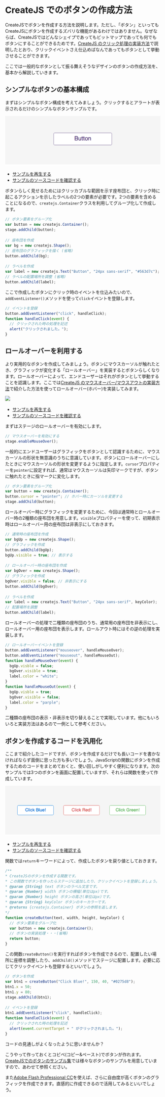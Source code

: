 # CreateJS でのボタンの作成方法

CreateJSでボタンを作成する方法を説明します。ただし、「ボタン」といってもCreateJSにボタンを作成するズバリな機能があるわけではありません。なぜならば、CreateJSではどんなシェイプであってもビットマップであっても何でもボタンにすることができるためです。[CreateJS のクリック処理の実装方法](mouse_click.md)で説明したとおり、クリックイベントさえ仕込めばなんであってもボタンとして挙動させることができます。

ここでは一般的なボタンとして振る舞えそうなデザインのボタンの作成方法を、基本から解説していきます。

## シンプルなボタンの基本構成

まずはシンプルなボタン構成を考えてみましょう。クリックするとアラートが表示されるだけのシンプルなボタンサンプルです。

![](../imgs/button_simple.html.png)

- [サンプルを再生する](https://ics-creative.github.io/tutorial-createjs/samples/button_simple.html)
- [サンプルのソースコードを確認する](../samples/button_simple.html)


ボタンらしく見せるためにはクリッカブルな範囲を示す座布団と、クリック時に起こるアクションを示したラベルの2つの要素が必要です。2つの要素を含めることになるので、`createjs.Container`クラスを利用してグループ化して作成します。

```js
// ボタン要素をグループ化
var button = new createjs.Container();
stage.addChild(button);

// 座布団を作成
var bg = new createjs.Shape();
// 座布団のグラフィックを描く (省略)
button.addChild(bg);

// ラベルを作成
var label = new createjs.Text("Button", "24px sans-serif", "#563d7c");
// ラベルの配置場所を調整 (省略)
button.addChild(label);
```

ここで作成したボタンにクリック時のイベントを仕込みたいので、`addEventListener()`メソッドを使って`click`イベントを登録します。

```js
// イベントを登録
button.addEventListener("click", handleClick);
function handleClick(event) {
  // クリックされた時の処理を記述
  alert("クリックされました。");
}
```



## ロールオーバーを利用する

より実用的なボタンを作成してみましょう。ボタンにマウスカーソルが触れたとき、グラフィックが変化する「ロールオーバー」を実装するとボタンらしくなります。ロールオーバーによって、エンドユーザーはそれがボタンとして挙動することを認識します。ここでは[CreateJS のマウスオーバー/マウスアウトの実装方法](mouse_over.md)で紹介した方法を使ってロールオーバー(ホバー)を実装してみます。

![](../imgs/button_over.html.png)

- [サンプルを再生する](https://ics-creative.github.io/tutorial-createjs/samples/button_over.html)
- [サンプルのソースコードを確認する](../samples/button_over.html)

まずはステージのロールオーバーを有効にします。

```js
// マウスオーバーを有効にする
stage.enableMouseOver();
```

一般的にエンドユーザーはグラフィックをボタンとして認識するために、マウスカーソルの形状を無意識のうちに意識しています。ボタンにロールオーバーにしたときにマウスカーソルの形状を変更するように指定します。`cursor`プロパティーを`pointer`に設定すれば、通常はマウスカーソルは矢印マークですが、ボタンに触れたときに指マークに変化します。

```js
// ボタン要素をグループ化
var button = new createjs.Container();
button.cursor = "pointer"; // ホバー時にカーソルを変更する
stage.addChild(button);
```

ロールオーバー時にグラフィックを変更するために、今回は通常時とロールオーバー時の2種類の座布団を用意します。`visible`プロパティーを使って、初期表示時はロールオーバー用の座布団は非表示にしておきます。

```js
// 通常時の座布団を作成
var bgUp = new createjs.Shape();
// グラフィックを作成
button.addChild(bgUp);
bgUp.visible = true; // 表示する

// ロールオーバー時の座布団を作成
var bgOver = new createjs.Shape();
// グラフィックを作成
bgOver.visible = false; // 非表示にする
button.addChild(bgOver);

// ラベルを作成
var label = new createjs.Text("Button", "24px sans-serif", keyColor);
// 配置場所を調整
button.addChild(label);
```

ロールオーバーの処理で二種類の座布団のうち、通常用の座布団を非表示にし、ロールオーバー用の座布団を表示します。ロールアウト時にはその逆の処理を実装します。

```js
// ロールオーバーイベントを登録
button.addEventListener("mouseover", handleMouseOver);
button.addEventListener("mouseout", handleMouseOut);
function handleMouseOver(event) {
  bgUp.visble = false;
  bgOver.visible = true;
  label.color = "white";
}
function handleMouseOut(event) {
  bgUp.visble = true;
  bgOver.visible = false;
  label.color = "parple";
}
```

二種類の座布団の表示・非表示を切り替えることで実現しています。他にもいろいろと実装方法はあるので一例として参考ください。


## ボタンを作成するコードを汎用化

ここまで紹介したコードですが、ボタンを作成するだけでも長いコードを書かなければならず面倒に思った方も多いでしょう。JavaScriptの関数にボタンを作成するためのコードをまとめておくと、使い回しがしやすく便利になります。次のサンプルでは3つのボタンを画面に配置していますが、それらは関数を使って作成しています。


![](../imgs/button_create_like_bootstrap.html.png)

- [サンプルを再生する](https://ics-creative.github.io/tutorial-createjs/samples/button_create_like_bootstrap.html)
- [サンプルのソースコードを確認する](../samples/button_create_like_bootstrap.html)



関数では`return`キーワードによって、作成したボタンを戻り値としておきます。

```js
/**
* CreateJSのボタンを作成する関数です。
* この関数でボタンを作ったらステージに追加したり、クリックイベントを登録しましょう。
* @param {String} text ボタンのラベル文言です。
* @param {Number} width ボタンの横幅(単位はpx)です。
* @param {Number} height ボタンの高さ(単位はpx)です。
* @param {String} keyColor ボタンのキーカラーです。
* @returns {createjs.Container} ボタンの参照を返します。
*/
function createButton(text, width, height, keyColor) {
  // ボタン要素をグループ化
  var button = new createjs.Container();
  // ボタンの実装処理・・・(省略)
  return button;
}
```

この関数`createButton()`を実行すればボタンを作成できるので、配置したい場所に座標を調整したり、`addChild()`メソッドでステージに配置します。必要に応じてクリックイベントも登録するといいでしょう。

```js
// ボタンを作成
var btn1 = createButton("Click Blue!", 150, 40, "#0275d8");
btn1.x = 50;
btn1.y = 80;
stage.addChild(btn1);

// イベントを登録
btn1.addEventListener("click", handleClick);
function handleClick(event) {
  // クリックされた時の処理を記述
  alert(event.currentTarget + " がクリックされました。");
}
```

コードの見通しがよくなったように思いませんか？

こうやって作っておくとコピペ(コピー&ペースト)でボタンが作れます。[CreateJSでのボタンのサンプル集](button_samples.md)では様々なボタンのサンプルを用意していますので、あわせて参照ください。

また[Adobe Flash Professional CC](adobe_animate.md)を使えば、さらに自由度が高くボタンのグラフィックを作成できます。直感的に作成できるので活用してみるといいでしょう。

